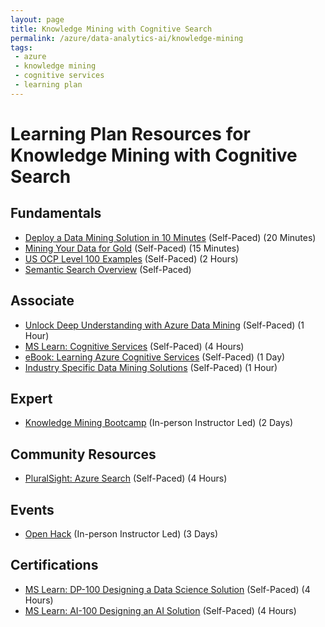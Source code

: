 ```yaml
---
layout: page
title: Knowledge Mining with Cognitive Search
permalink: /azure/data-analytics-ai/knowledge-mining
tags: 
 - azure
 - knowledge mining
 - cognitive services
 - learning plan
---
```


# Learning Plan Resources for Knowledge Mining with Cognitive Search

## Fundamentals

* [Deploy a Data Mining Solution in 10 Minutes](https://myignite.techcommunity.microsoft.com/sessions/83970?source=sessions) (Self-Paced) (20 Minutes)
* [Mining Your Data for Gold](https://myignite.techcommunity.microsoft.com/sessions/81081?source=sessions) (Self-Paced) (15 Minutes)
* [US OCP Level 100 Examples](https://github.com/ChrisKahrs/OCP-AI-Links/tree/master/3-Cognitive-Search) (Self-Paced) (2 Hours)
* [Semantic Search Overview](https://docs.microsoft.com/en-us/azure/search/semantic-search-overview) (Self-Paced)

## Associate

* [Unlock Deep Understanding with Azure Data Mining](https://myignite.techcommunity.microsoft.com/sessions/84181?source=sessions) (Self-Paced) (1 Hour)
* [MS Learn: Cognitive Services](https://docs.microsoft.com/en-us/learn/browse/?products=azure-cognitive-services) (Self-Paced) (4 Hours)
* [eBook: Learning Azure Cognitive Services](https://azure.microsoft.com/en-us/resources/learning-azure-cognitive-services/) (Self-Paced) (1 Day)
* [Industry Specific Data Mining Solutions](https://myignite.techcommunity.microsoft.com/sessions/84476?source=sessions) (Self-Paced) (1 Hour)

## Expert

* [Knowledge Mining Bootcamp](https://github.com/MicrosoftLearning/LearnAI-KnowledgeMiningBootcamp) (In-person Instructor Led) (2 Days)

## Community Resources

* [PluralSight: Azure Search](https://www.pluralsight.com/courses/microsoft-azure-search-solution-implementing) (Self-Paced) (4 Hours)

## Events

* [Open Hack](https://openhack.microsoft.com/) (In-person Instructor Led) (3 Days)

## Certifications

* [MS Learn: DP-100 Designing a Data Science Solution](https://docs.microsoft.com/en-us/learn/certifications/exams/dp-100) (Self-Paced) (4 Hours)
* [MS Learn: AI-100 Designing an AI Solution](https://docs.microsoft.com/en-us/learn/certifications/exams/ai-100) (Self-Paced) (4 Hours)
